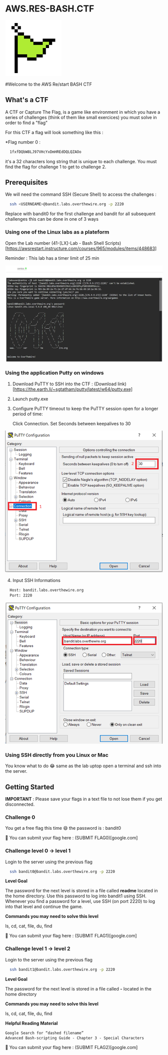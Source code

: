 # AWS.RES-BASH.CTF

![flag](FlagWave.gif)

#Welcome to the AWS Re/start BASH CTF
 
<!-- ABOUT THE PROJECT -->
## What's a CTF

A CTF or Capture The Flag, is a game like environment in which you have a series of challenges (think of them like small exercices)
you must solve in order to find a "flag"

For this CTF a flag will look something like this : 

*Flag number 0 :
  ```sh
    1fxfDQbW8LJ97VHcYxDmHREdDQLQZAOo
  ```
  
 it's a 32 characters long string that is unique to each challenge.
 You must find the flag for challenge 1 to get to challenge 2.
 
 <!-- Prerequisites -->
## Prerequisites

We will need the command SSH (Secure Shell) to access the challenges :

  ```sh
    ssh <USERNEAME>@bandit.labs.overthewire.org -p 2220
  ```
Replace <USERNAME> with bandit0 for the first challenge and bandit<Number> for all subsequent challenges
this can be done in one of 3 ways

### Using one of the Linux labs as a plateform

Open the Lab number (41-[LX]-Lab - Bash Shell Scripts)[https://awsrestart.instructure.com/courses/965/modules/items/448683] 

Reminder : This lab has a timer limit of 25 min

![lab](images/screenshot0_lab_ssh.png)

### Using the application Putty on windows

1. Download PuTTY to SSH into the CTF : (Download link)[https://the.earth.li/~sgtatham/putty/latest/w64/putty.exe]

2. Launch putty.exe

3. Configure PuTTY timeout to keep the PuTTY session open for a longer period of time:

    Click Connection.
    Set Seconds between keepalives to 30
 
![puttyConfig1](images/screenshot2_putty1.png)

  
4. Input SSH Informations

  ```sh
    Host: bandit.labs.overthewire.org
    Port: 2220
  ```
![puttyConfig2](images/screenshot3_putty2.png)

### Using SSH directly from you Linux or Mac
  
You know what to do 😂 same as the lab uptop open a terminal and ssh into the server.


 <!-- Getting started-->
## Getting Started

**IMPORTANT** : Please save your flags in a text file to not lose them if you get disconnected.
  
### Challenge 0
  
You get a free flag this time 😄 the password is : bandit0

🚩 You can submit your flag here : (SUBMIT FLAG0)[google.com]
  
### Challenge level 0 -> level 1
  
  Login to the server using the previous flag
  ```sh
    ssh bandit0@bandit.labs.overthewire.org -p 2220
  ```
  **Level Goal**

The password for the next level is stored in a file called **readme** located in the home directory. 
Use this password to log into bandit1 using SSH. Whenever you find a password for a level, use SSH (on port 2220) to log into that level and continue the game.

  **Commands you may need to solve this level**

ls, cd, cat, file, du, find
  
🚩 You can submit your flag here : (SUBMIT FLAG1)[google.com]
  
### Challenge level 1 -> level 2
  
  Login to the server using the previous flag
  ```sh
    ssh bandit1@bandit.labs.overthewire.org -p 2220
  ```
**Level Goal**
  
  The password for the next level is stored in a file called **-** located in the home directory
  
**Commands you may need to solve this level**

ls, cd, cat, file, du, find

  **Helpful Reading Material**

    Google Search for “dashed filename”
    Advanced Bash-scripting Guide - Chapter 3 - Special Characters

🚩 You can submit your flag here : (SUBMIT FLAG2)[google.com]
